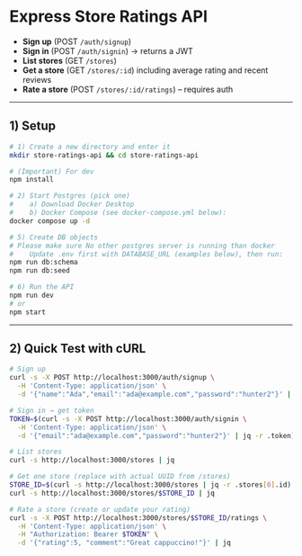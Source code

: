 # Express Store Ratings API

* **Sign up** (POST `/auth/signup`)
* **Sign in** (POST `/auth/signin`) → returns a JWT
* **List stores** (GET `/stores`)
* **Get a store** (GET `/stores/:id`) including average rating and recent reviews
* **Rate a store** (POST `/stores/:id/ratings`) – requires auth

---

## 1) Setup

```bash
# 1) Create a new directory and enter it
mkdir store-ratings-api && cd store-ratings-api

# (Important) For dev
npm install

# 2) Start Postgres (pick one)
#    a) Download Docker Desktop
#    b) Docker Compose (see docker-compose.yml below):
docker compose up -d

# 5) Create DB objects
# Please make sure No other postgres server is running than docker
#    Update .env first with DATABASE_URL (examples below), then run:
npm run db:schema
npm run db:seed

# 6) Run the API
npm run dev
# or
npm start
```

---

## 2) Quick Test with cURL

```bash
# Sign up
curl -s -X POST http://localhost:3000/auth/signup \
  -H 'Content-Type: application/json' \
  -d '{"name":"Ada","email":"ada@example.com","password":"hunter2"}' | jq

# Sign in → get token
TOKEN=$(curl -s -X POST http://localhost:3000/auth/signin \
  -H 'Content-Type: application/json' \
  -d '{"email":"ada@example.com","password":"hunter2"}' | jq -r .token)

# List stores
curl -s http://localhost:3000/stores | jq

# Get one store (replace with actual UUID from /stores)
STORE_ID=$(curl -s http://localhost:3000/stores | jq -r .stores[0].id)
curl -s http://localhost:3000/stores/$STORE_ID | jq

# Rate a store (create or update your rating)
curl -s -X POST http://localhost:3000/stores/$STORE_ID/ratings \
  -H 'Content-Type: application/json' \
  -H "Authorization: Bearer $TOKEN" \
  -d '{"rating":5, "comment":"Great cappuccino!"}' | jq
```
